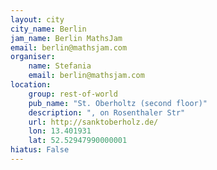 ```yaml
---
layout: city                                           
city_name: Berlin                                                               
jam_name: Berlin MathsJam
email: berlin@mathsjam.com
organiser:
    name: Stefania
    email: berlin@mathsjam.com
location:
    group: rest-of-world
    pub_name: "St. Oberholtz (second floor)"
    description: ", on Rosenthaler Str"
    url: http://sanktoberholz.de/
    lon: 13.401931
    lat: 52.52947990000001
hiatus: False
---
```

